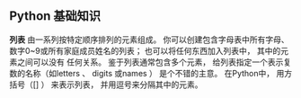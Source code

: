 ## Python 基础知识 ##

**列表**  由一系列按特定顺序排列的元素组成。 你可以创建包含字母表中所有字母、 数字0~9或所有家庭成员姓名的列表； 也可以将任何东西加入列表中， 其中的元素之间可以没有
任何关系。 鉴于列表通常包含多个元素， 给列表指定一个表示复数的名称（如letters 、 digits 或names ） 是个不错的主意。
在Python中， 用方括号（[] ） 来表示列表， 并用逗号来分隔其中的元素。


